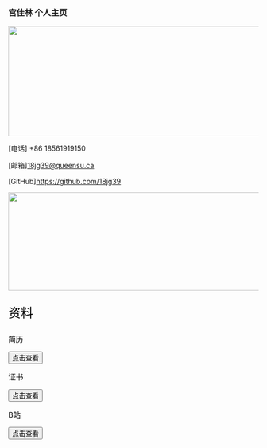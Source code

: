

### 宫佳林 个人主页

<img src="https://hakaimg.com/i/2022/03/18/quhgjn.jpg" 
width
="681" 
height
="220.8">

[电话] +86 18561919150

[邮箱]<a href="mailto:18jg39@queensu.ca">18jg39@queensu.ca</a>

[GitHub]<a href="https://github.com/18jg39">https://github.com/18jg39</a>



<img src="https://hakaimg.com/i/2022/03/18/qjpe82.jpg" 
width
="681" 
height
="197">
<p style = "color:black;font-size:25px;">资料</p>

<div id="资料">
		<div class = "简历">
			<p style = "text-align:left;color:black;font-size:15px;">简历</p>
			<button onclick="window.location.href = '应聘游戏运营_宫佳林_女王大学_18561919150.pdf'" class="button" style="vertical-align:right"><span>点击查看 </span></button>
			</div>
	<div id="PPT_Pres">
		<div class = "证书">
			<p style = "text-align:left;color:black;font-size:15px;">证书</p>
			<button onclick="window.location.href = 'A1/A1-slits.pptx'" class="button"><span>点击查看 </span></button>
			</div>
		<div class = "B站">
				<p style = "text-align:left;color:black;font-size:15px;">B站</p>
				<button onclick="window.location.href = 'https://space.bilibili.com/7359304'" class="button" style="vertical-align:right"><span>点击查看 </span></button>
				
<div>

		
			


